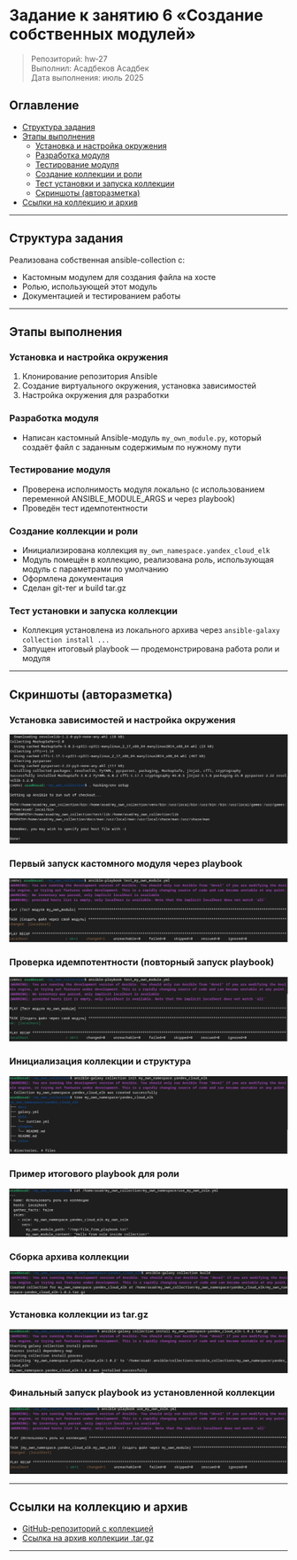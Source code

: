 # Задание к занятию 6 «Создание собственных модулей»

>Репозиторий: hw‑27\
>Выполнил: Асадбеков Асадбек\
>Дата выполнения: июль 2025

## Оглавление

* [Структура задания](#структура-задания)
* [Этапы выполнения](#этапы-выполнения)
  * [Установка и настройка окружения](#установка-и-настройка-окружения)
  * [Разработка модуля](#разработка-модуля)
  * [Тестирование модуля](#тестирование-модуля)
  * [Создание коллекции и роли](#создание-коллекции-и-роли)
  * [Тест установки и запуска коллекции](#тест-установки-и-запуска-коллекции)
  * [Скриншоты (авторазметка)](#скриншоты-авторазметка)
* [Ссылки на коллекцию и архив](#ссылки-на-коллекцию-и-архив)

---

## Структура задания

Реализована собственная ansible-collection с:

* Кастомным модулем для создания файла на хосте
* Ролью, использующей этот модуль
* Документацией и тестированием работы

---

## Этапы выполнения

### Установка и настройка окружения

1. Клонирование репозитория Ansible
2. Создание виртуального окружения, установка зависимостей
3. Настройка окружения для разработки

### Разработка модуля

* Написан кастомный Ansible-модуль `my_own_module.py`, который создаёт файл с заданным содержимым по нужному пути

### Тестирование модуля

* Проверена исполнимость модуля локально (с использованием переменной ANSIBLE\_MODULE\_ARGS и через playbook)
* Проведён тест идемпотентности

### Создание коллекции и роли

* Инициализирована коллекция `my_own_namespace.yandex_cloud_elk`
* Модуль помещён в коллекцию, реализована роль, использующая модуль с параметрами по умолчанию
* Оформлена документация
* Сделан git-тег и build tar.gz

### Тест установки и запуска коллекции

* Коллекция установлена из локального архива через `ansible-galaxy collection install ...`
* Запущен итоговый playbook — продемонстрирована работа роли и модуля

---

## Скриншоты (авторазметка)

### Установка зависимостей и настройка окружения

![Установка зависимостей и env-setup](https://github.com/asad-bekov/my_own_collection/blob/main/img/1.PNG)

### Первый запуск кастомного модуля через playbook

![Первый запуск кастомного модуля (changed=1)](https://github.com/asad-bekov/my_own_collection/blob/main/img/2.PNG)

### Проверка идемпотентности (повторный запуск playbook)

![Проверка идемпотентности (changed=0)](https://github.com/asad-bekov/my_own_collection/blob/main/img/3.PNG)

### Инициализация коллекции и структура

![Структура коллекции](https://github.com/asad-bekov/my_own_collection/blob/main/img/4.PNG)

### Пример итогового playbook для роли

![Пример playbook для роли](https://github.com/asad-bekov/my_own_collection/blob/main/img/5.PNG)

### Сборка архива коллекции

![Сборка коллекции (build)](https://github.com/asad-bekov/my_own_collection/blob/main/img/6.PNG)

### Установка коллекции из tar.gz

![Установка коллекции из архива](https://github.com/asad-bekov/my_own_collection/blob/main/img/7.PNG)

### Финальный запуск playbook из установленной коллекции

![Финальный запуск playbook](https://github.com/asad-bekov/my_own_collection/blob/main/img/8.PNG)

---

## Ссылки на коллекцию и архив

* [GitHub-репозиторий с коллекцией](https://github.com/asad-bekov/my_own_collection/tree/main/my_own_namespace/yandex_cloud_elk)
* [Ссылка на архив коллекции .tar.gz](https://github.com/asad-bekov/my_own_collection/raw/main/my_own_namespace-yandex_cloud_elk-1.0.2.tar.gz)

---

